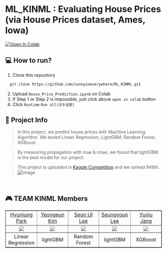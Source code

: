 # ML_KINML : Evaluating House Prices (via House Prices dataset, Ames, Iowa)

<a href="https://colab.research.google.com/github/sunnyineverywhere/ML_KINML/blob/main/House_Price_Prediction.ipynb"><img src="https://colab.research.google.com/assets/colab-badge.svg" alt="Open In Colab"/></a>

## 💻 How to run?

1. Clone this repository  
```bash
  git clone https://github.com/sunnyineverywhere/ML_KINML.git
```
2. Upload `House_Price_Prediction.ipynb` on Colab
3. If Step 1 or Step 2 is impossible, just click above `open in colab` button
4. Click `Runtime` `Run all(모두실행)`

  
## 👏 Project Info
> In this project, we predict house prices with Machine Learning Algorithm. We tested Linaer Regression, LightGBM, Random Forest, XGBoost.   

> By measuring propagation with mae & rmae, we found that lightGBM is the best model for our project.  

> This project is uploaded in [Kaggle Competition](https://www.kaggle.com/competitions/house-prices-advanced-regression-techniques) and we ranked 949th.
![image](https://user-images.githubusercontent.com/80109963/208233320-60d2813e-c965-4515-83fa-1ba41b9bc8cf.png)

<br />

## 🎮 TEAM KINML Members
<table border="1" cellspacing="0" cellpadding="0" width="90%">
    <tr width="100%">
        <td width="20%" align="center"><a href= "https://github.com/">Hyunjung Park</a></td>
        <td width="20%" align="center"><a href= "https://github.com/
yekim8">Yeongeun Kim</a></td>
        <td width="20%" align="center"><a href= "https://github.com/sunnyineverywhere">Seon UI Lee</a></td>
        <td width="20%" align="center"><a href= "https://github.com/win2dvp21">Seungyoun Lee</a></td>
        <td width="20%" align="center"><a href= "https://github.com/whazek">Yunju Jang</a></td>
    </tr>
    <tr width="100%">
        <td width="20%" align="center"><img src = "https://github.com/github.png"></td>
        <td width="20%" align="center"><img src = "https://github.com/yekim8.png"/></td>
        <td width="20%" align="center"><img src = "https://github.com/sunnyineverywhere.png"/></td>
        <td width="20%" align="center"><img src = "https://github.com/win2dvp21.png"/></td>
        <td width="20%" align="center"><img src = "https://github.com/whazek.png"/></td>
    </tr>
    <tr width="100%">
        <td width="20%" align="center">Linear Regression</td>
        <td width="20%" align="center">lightGBM</td>
        <td width="20%" align="center">Random Forest</td>
        <td width="20%" align="center">lightGBM</td>
        <td width="20%" align="center">XGBoost</td>
   </tr>
</table>
